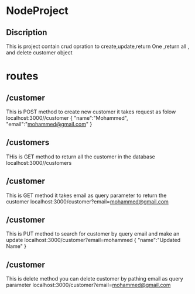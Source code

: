 # NodeProject
## Discription

This is project contain crud opration to create,update,return One ,return all , and delete customer object

# routes

## /customer 
This is POST method to create new customer it takes request as folow localhost:3000//customer { "name":"Mohammed", "email":"mohammed@gmail.com" }

## /customers 
THis is GET method to return all the customer in the database localhost:3000//customers

## /customer 
This is GET method it takes email as query parameter to return the customer localhost:3000/customer?email=mohammed@gmail.com

## /customer 
This is PUT method to search for customer by query email and make an update localhost:3000/customer?email=mohammed { "name":"Updated Name" }

## /customer 
This is delete method you can delete customer by pathing email as query parameter localhost:3000/customer?email=mohammed@gmail.com
